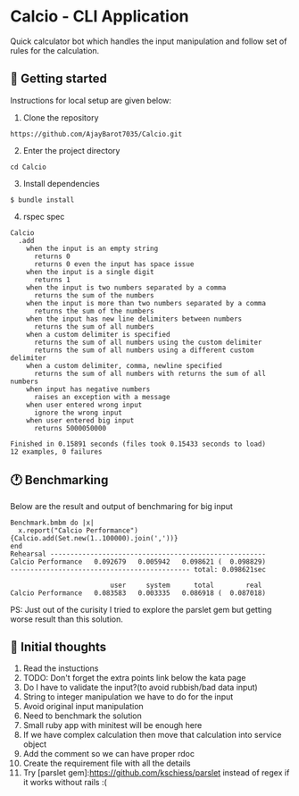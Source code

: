 Calcio - CLI Application
=====================================

Quick calculator bot which handles the input manipulation and follow set of rules for the calculation.

## 🚀 Getting started

Instructions for local setup are given below:

1. Clone the repository
```
https://github.com/AjayBarot7035/Calcio.git
```

2. Enter the project directory
```
cd Calcio
```

3. Install dependencies
```
$ bundle install
```

4. rspec spec
```
Calcio
  .add
    when the input is an empty string
      returns 0
      returns 0 even the input has space issue
    when the input is a single digit
      returns 1
    when the input is two numbers separated by a comma
      returns the sum of the numbers
    when the input is more than two numbers separated by a comma
      returns the sum of the numbers
    when the input has new line delimiters between numbers
      returns the sum of all numbers
    when a custom delimiter is specified
      returns the sum of all numbers using the custom delimiter
      returns the sum of all numbers using a different custom delimiter
    when a custom delimiter, comma, newline specified
      returns the sum of all numbers with returns the sum of all numbers
    when input has negative numbers
      raises an exception with a message
    when user entered wrong input
      ignore the wrong input
    when user entered big input
      returns 5000050000

Finished in 0.15891 seconds (files took 0.15433 seconds to load)
12 examples, 0 failures

```
## 🕐 Benchmarking
Below are the result and output of benchmaring for big input 
```
Benchmark.bmbm do |x|
  x.report("Calcio Performance") {Calcio.add(Set.new(1..100000).join(','))}
end
Rehearsal ------------------------------------------------------
Calcio Performance   0.092679   0.005942   0.098621 (  0.098829)
--------------------------------------------- total: 0.098621sec

                         user     system      total        real
Calcio Performance   0.083583   0.003335   0.086918 (  0.087018)
```
PS: Just out of the curisity I tried to explore the parslet gem but getting worse result than this solution.

## 🤔 Initial thoughts
1. Read the instuctions
2. TODO: Don't forget the extra points link below the kata page
3. Do I have to validate the input?(to avoid rubbish/bad data input)
4. String to integer manipulation we have to do for the input
5. Avoid original input manipulation
6. Need to benchmark the solution
7. Small ruby app with minitest will be enough here
8. If we have complex calculation then move that calculation into service object
9. Add the comment so we can have proper rdoc
10. Create the requirement file with all the details
11. Try [parslet gem]:https://github.com/kschiess/parslet instead of regex if it works without rails :(
